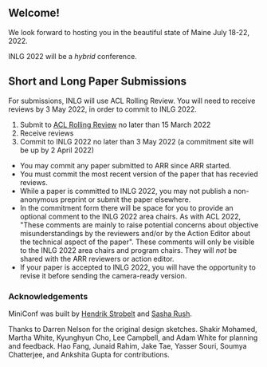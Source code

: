 ## Welcome!

We look forward to hosting you in the beautiful state of Maine July 18-22, 2022.

INLG 2022 will be a *hybrid* conference. 

## Short and Long Paper Submissions

For submissions, INLG will use ACL Rolling Review. You will need to receive reviews by 3 May 2022, in order to commit to INLG 2022.
1. Submit to [ACL Rolling Review](https://aclrollingreview.org) no later than 15 March 2022
2. Receive reviews
3. Commit to INLG 2022 no later than 3 May 2022 (a commitment site will be up by 2 April 2022)
  * You may commit any paper submitted to ARR since ARR started.
  * You must commit the most recent version of the paper that has recevied reviews.
  * While a paper is committed to INLG 2022, you may not publish a non-anonymous preprint or submit the paper elsewhere.
  * In the commitment form there will be space for you to provide an optional comment to the INLG 2022 area chairs. As with ACL 2022, "These comments are mainly to raise potential concerns about objective misunderstandings by the reviewers and/or by the Action Editor about the technical aspect of the paper". These comments will only be visible to the INLG 2022 area chairs and program chairs. They will *not* be shared with the ARR reviewers or action editor. 
  * If your paper is accepted to INLG 2022, you will have the opportunity to revise it before sending the camera-ready version.

### Acknowledgements

MiniConf was built by [Hendrik Strobelt](http://twitter.com/hen_str) and [Sasha Rush](http://twitter.com/srush_nlp).

Thanks to Darren Nelson for the original design sketches. Shakir Mohamed, Martha White, Kyunghyun Cho, Lee Campbell, and Adam White for planning and feedback. Hao Fang, Junaid Rahim, Jake Tae, Yasser Souri, Soumya Chatterjee, and Ankshita Gupta for contributions. 
